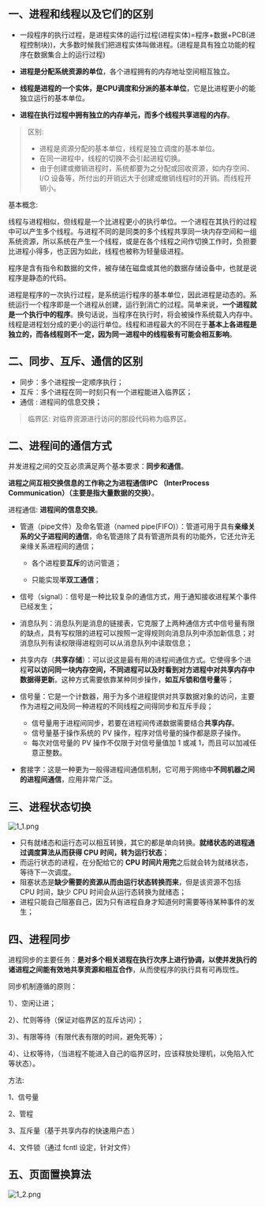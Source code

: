 ## 一、进程和线程以及它们的区别

* 一段程序的执行过程，是进程实体的运行过程(进程实体)=程序+数据+PCB(进程控制块))，大多数时候我们把进程实体叫做进程。(进程是具有独立功能的程序在数据集合上的运行过程)
* **进程是分配系统资源的单位**，各个进程拥有的内存地址空间相互独立。

* **线程是进程的一个实体，是CPU调度和分派的基本单位**，它是比进程更小的能独立运行的基本单位。

* **进程在执行过程中拥有独立的内存单元，而多个线程共享进程的内存**。 

> 区别:
>
> * 进程是资源分配的基本单位，线程是独立调度的基本单位。
> * 在同一进程中，线程的切换不会引起进程切换。
> * 由于创建或撤销进程时，系统都要为之分配或回收资源，如内存空间、I/O 设备等，所付出的开销远大于创建或撤销线程时的开销。而线程开销小。

基本概念: 

线程与进程相似，但线程是一个比进程更小的执行单位。一个进程在其执行的过程中可以产生多个线程。与进程不同的是同类的多个线程共享同一块内存空间和一组系统资源，所以系统在产生一个线程，或是在各个线程之间作切换工作时，负担要比进程小得多，也正因为如此，线程也被称为轻量级进程。

程序是含有指令和数据的文件，被存储在磁盘或其他的数据存储设备中，也就是说程序是静态的代码。

进程是程序的一次执行过程，是系统运行程序的基本单位，因此进程是动态的。系统运行一个程序即是一个进程从创建，运行到消亡的过程。简单来说，**一个进程就是一个执行中的程序**。换句话说，当程序在执行时，将会被操作系统载入内存中。 线程是进程划分成的更小的运行单位。线程和进程最大的不同在于**基本上各进程是独立的，而各线程则不一定，因为同一进程中的线程极有可能会相互影响**。

## 二、同步、互斥、通信的区别

- 同步：多个进程按一定顺序执行；
- 互斥：多个进程在同一时刻只有一个进程能进入临界区；
- 通信  : 进程间的信息交换；

> 临界区: 对临界资源进行访问的那段代码称为临界区。

## 二、进程间的通信方式

并发进程之间的交互必须满足两个基本要求：**同步和通信**。

**进程之间互相交换信息的工作称之为进程通信IPC （InterProcess Communication）（主要是指大量数据的交换）**。

进程通信: **进程间的信息交换**。

* 管道（pipe文件）及命名管道（named pipe(FIFO)）：管道可用于具有**亲缘关系的父子进程间的通信**，命名管道除了具有管道所具有的功能外，它还允许无亲缘关系进程间的通信；

  * 各个进程要**互斥**的访问管道；

  * 只能实现**半双工通信**；
* 信号（signal）：信号是一种比较复杂的通信方式，用于通知接收进程某个事件已经发生；
* 消息队列：消息队列是消息的链接表，它克服了上两种通信方式中信号量有限的缺点，具有写权限的进程可以按照一定得规则向消息队列中添加新信息；对消息队列有读权限得进程则可以从消息队列中读取信息；
* 共享内存（**共享存储**）：可以说这是最有用的进程间通信方式。它使得多个进程**可以访问同一块内存空间，不同进程可以及时看到对方进程中对共享内存中数据得更新**。这种方式需要依靠某种同步操作，**如互斥锁和信号量**等；
* 信号量：它是一个计数器，用于为多个进程提供对共享数据对象的访问，主要作为进程之间及同一种进程的不同线程之间得同步和互斥手段；
  * 信号量用于进程间同步，若要在进程间传递数据需要结合**共享内存**。
  * 信号量基于操作系统的 PV 操作，程序对信号量的操作都是原子操作。
  * 每次对信号量的 PV 操作不仅限于对信号量值加 1 或减 1，而且可以加减任意正整数。
* 套接字：这是一种更为一般得进程间通信机制，它可用于网络中**不同机器之间的进程间通信**，应用非常广泛。

## 三、进程状态切换

![1_1.png](images/1_1.png)

- 只有就绪态和运行态可以相互转换，其它的都是单向转换。**就绪状态的进程通过调度算法从而获得 CPU 时间，转为运行状态**；
- 而运行状态的进程，在分配给它的 **CPU 时间片用完**之后就会转为就绪状态，等待下一次调度。
- 阻塞状态是**缺少需要的资源从而由运行状态转换而来**，但是该资源不包括 CPU 时间，缺少 CPU 时间会从运行态转换为就绪态；
- 进程只能自己阻塞自己，因为只有进程自身才知道何时需要等待某种事件的发生；

## 四、进程同步

进程同步的主要任务：**是对多个相关进程在执行次序上进行协调，以使并发执行的诸进程之间能有效地共享资源和相互合作**，从而使程序的执行具有可再现性。

同步机制遵循的原则：

1）、空闲让进；

2）、忙则等待（保证对临界区的互斥访问）；

3）、有限等待（有限代表有限的时间，避免死等）；

4）、让权等待，（当进程不能进入自己的临界区时，应该释放处理机，以免陷入忙等状态）。

方法:

 1、信号量

 2、管程

 3、互斥量（基于共享内存的快速用户态 ）

 4、文件锁（通过 fcntl 设定，针对文件）

## 五、页面置换算法

![1_2.png](images/1_2.png)